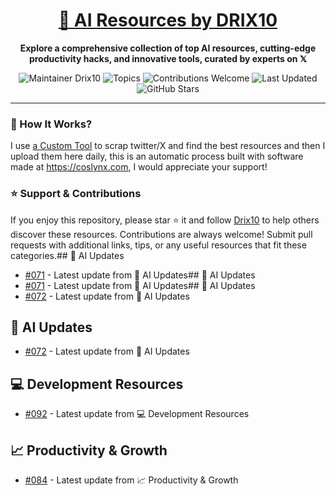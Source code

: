 <div align="center">
  <h1><a href="https://x.com/DRIX_10_" target="_blank">🚀 AI Resources by DRIX10</a></h1>
  <p><strong>Explore a comprehensive collection of top AI resources, cutting-edge productivity hacks, and innovative tools, curated by experts on 𝕏</strong></p>
</div>

<div align="center">
  <img src="https://img.shields.io/badge/Maintainer-Drix10-blue" alt="Maintainer Drix10" />
  <img src="https://img.shields.io/badge/Topics-Productivity%2C%20AI%2C%20Tips%20and%20Tricks-red" alt="Topics" />
  <img src="https://img.shields.io/badge/Contributions-Welcome-brightgreen" alt="Contributions Welcome" />
  <img src="https://img.shields.io/github/last-commit/Drix10/ai-resources?style=flat-square&color=5D6D7E" alt="Last Updated" />
  <img src="https://img.shields.io/github/stars/Drix10/ai-resources?style=social" alt="GitHub Stars" />
</div>

---

### 🧵 How It Works?

I use [a Custom Tool](https://github.com/Drix10/Twitter-Gemini-GitHub-MVP) to scrap twitter/X and find the best resources and then I upload them here daily, this is an automatic process built with software made at https://coslynx.com, I would appreciate your support!

### ⭐️ Support & Contributions

If you enjoy this repository, please star ⭐️ it and follow [Drix10](https://github.com/Drix10) to help others discover these resources. Contributions are always welcome! Submit pull requests with additional links, tips, or any useful resources that fit these categories.## 🤖 AI Updates
- [#071](https://github.com/Drix10/ai-resources/blob/main/AI%20Tools%20and%20Resources/resources-071.md) - Latest update from 🤖 AI Updates## 🤖 AI Updates
- [#071](https://github.com/Drix10/ai-resources/blob/main/AI%20Tools%20and%20Resources/resources-071.md) - Latest update from 🤖 AI Updates## 🤖 AI Updates
- [#072](https://github.com/Drix10/ai-resources/blob/main/AI%20Tools%20and%20Resources/resources-072.md) - Latest update from 🤖 AI Updates
## 🤖 AI Updates
- [#072](https://github.com/Drix10/ai-resources/blob/main/AI%20Tools%20and%20Resources/resources-072.md) - Latest update from 🤖 AI Updates

## 💻 Development Resources
- [#092](https://github.com/Drix10/ai-resources/blob/main/Coding%20and%20Software%20Development/resources-092.md) - Latest update from 💻 Development Resources

## 📈 Productivity & Growth
- [#084](https://github.com/Drix10/ai-resources/blob/main/Productivity%20and%20Passive%20Income/resources-084.md) - Latest update from 📈 Productivity & Growth